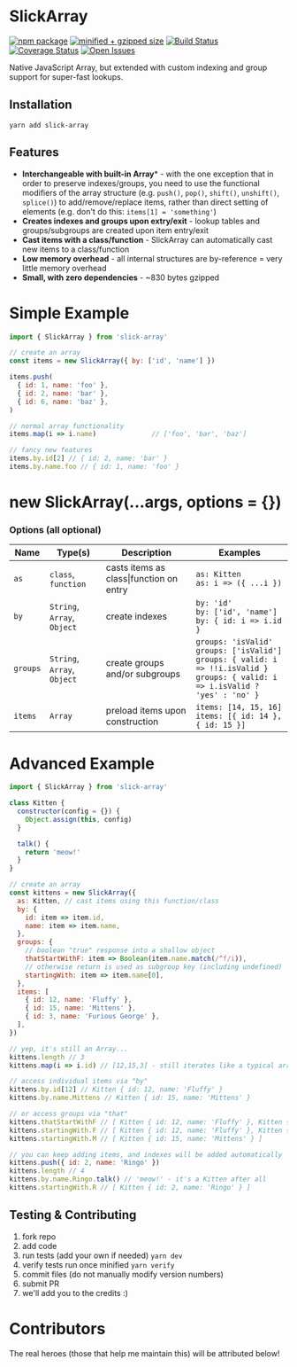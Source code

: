 # SlickArray

[![npm package][npm-image]][npm-url]
[![minified + gzipped size][gzip-image]][gzip-url]
[![Build Status][travis-image]][travis-url]
[![Coverage Status][coveralls-image]][coveralls-url]
[![Open Issues][issues-image]][issues-url]

Native JavaScript Array, but extended with custom indexing and group support for super-fast lookups.

## Installation
```
yarn add slick-array
```

## Features

- **Interchangeable with built-in Array*** - with the one exception that in order to preserve indexes/groups, you need to use the functional modifiers of the array structure (e.g. `push()`, `pop()`, `shift()`, `unshift()`, `splice()`) to add/remove/replace items, rather than direct setting of elements (e.g. don't do this: `items[1] = 'something'`)
- **Creates indexes and groups upon extry/exit** - lookup tables and groups/subgroups are created upon item entry/exit
- **Cast items with a class/function** - SlickArray can automatically cast new items to a class/function
- **Low memory overhead** - all internal structures are by-reference = very little memory overhead
- **Small, with zero dependencies** - ~830 bytes gzipped

# Simple Example
```js
import { SlickArray } from 'slick-array'

// create an array
const items = new SlickArray({ by: ['id', 'name'] })

items.push(
  { id: 1, name: 'foo' },
  { id: 2, name: 'bar' },
  { id: 6, name: 'baz' },
)

// normal array functionality
items.map(i => i.name)              // ['foo', 'bar', 'baz']

// fancy new features
items.by.id[2] // { id: 2, name: 'bar' }
items.by.name.foo // { id: 1, name: 'foo' }
```

# new SlickArray(...args, options = {})
### Options (all optional)

| Name | Type(s) | Description | Examples |
| --- | --- | --- | --- |
| `as` | `class`, `function` | casts items as class\|function on entry | `as: Kitten`<br />`as: i => ({ ...i })` |
| `by` | `String`, `Array`, `Object` | create indexes | `by: 'id'`<br />`by: ['id', 'name']`<br />`by: { id: i => i.id }` |
| `groups` | `String`, `Array`, `Object` | create groups and/or subgroups | `groups: 'isValid'`<br />`groups: ['isValid']`<br />`groups: { valid: i => !!i.isValid }`<br />`groups: { valid: i => i.isValid ? 'yes' : 'no' }` |
| `items` | `Array` | preload items upon construction | `items: [14, 15, 16]`<br />`items: [{ id: 14 }, { id: 15 }]` |

# Advanced Example
```js
import { SlickArray } from 'slick-array'

class Kitten {
  constructor(config = {}) {
    Object.assign(this, config)
  }

  talk() {
    return 'meow!'
  }
}

// create an array
const kittens = new SlickArray({
  as: Kitten, // cast items using this function/class
  by: {
    id: item => item.id,
    name: item => item.name,
  },
  groups: {
    // boolean "true" response into a shallow object
    thatStartWithF: item => Boolean(item.name.match(/^f/i)),
    // otherwise return is used as subgroup key (including undefined)
    startingWith: item => item.name[0],
  },
  items: [
    { id: 12, name: 'Fluffy' },
    { id: 15, name: 'Mittens' },
    { id: 3, name: 'Furious George' },
  ],
})

// yep, it's still an Array...
kittens.length // 3
kittens.map(i => i.id) // [12,15,3] - still iterates like a typical array

// access individual items via "by"
kittens.by.id[12] // Kitten { id: 12, name: 'Fluffy' }
kittens.by.name.Mittens // Kitten { id: 15, name: 'Mittens' }

// or access groups via "that"
kittens.thatStartWithF // [ Kitten { id: 12, name: 'Fluffy' }, Kitten { id: 3, name: 'Furious George' } ]
kittens.startingWith.F // [ Kitten { id: 12, name: 'Fluffy' }, Kitten { id: 3, name: 'Furious George' } ]
kittens.startingWith.M // [ Kitten { id: 15, name: 'Mittens' } ]

// you can keep adding items, and indexes will be added automatically
kittens.push({ id: 2, name: 'Ringo' })
kittens.length // 4
kittens.by.name.Ringo.talk() // 'meow!' - it's a Kitten after all
kittens.startingWith.R // [ Kitten { id: 2, name: 'Ringo' } ]
```

## Testing & Contributing
1. fork repo
2. add code
3. run tests (add your own if needed) `yarn dev`
4. verify tests run once minified `yarn verify`
5. commit files (do not manually modify version numbers)
6. submit PR
7. we'll add you to the credits :)

# Contributors
The real heroes (those that help me maintain this) will be attributed below!

[twitter-image]:https://img.shields.io/twitter/url?style=social&url=https%3A%2F%2Fwww.npmjs.com%2Fpackage%2Fslick-array
[gzip-image]:https://img.shields.io/bundlephobia/minzip/slick-array
[gzip-url]:https://bundlephobia.com/result?p=slick-array
[issues-image]:https://img.shields.io/github/issues/kwhitley/slick-array
[issues-url]:https://github.com/kwhitley/slick-array/issues
[npm-image]:https://img.shields.io/npm/v/slick-array.svg
[npm-url]:http://npmjs.org/package/slick-array
[travis-image]:https://travis-ci.org/kwhitley/slick-array.svg?branch=master
[travis-url]:https://travis-ci.org/kwhitley/slick-array
[david-image]:https://david-dm.org/kwhitley/slick-array/status.svg
[david-url]:https://david-dm.org/kwhitley/slick-array
[coveralls-image]:https://coveralls.io/repos/github/kwhitley/slick-array/badge.svg?branch=master
[coveralls-url]:https://coveralls.io/github/kwhitley/slick-array?branch=master
